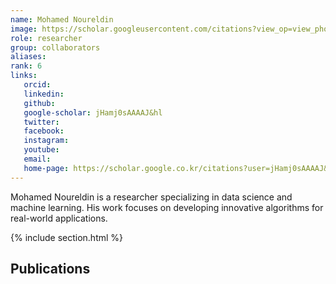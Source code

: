 ```yaml
---
name: Mohamed Noureldin
image: https://scholar.googleusercontent.com/citations?view_op=view_photo&user=jHamj0sAAAAJ&citpid=3
role: researcher
group: collaborators
aliases:
rank: 6
links:
   orcid: 
   linkedin: 
   github: 
   google-scholar: jHamj0sAAAAJ&hl
   twitter: 
   facebook: 
   instagram: 
   youtube: 
   email: 
   home-page: https://scholar.google.co.kr/citations?user=jHamj0sAAAAJ&hl=en
---
```


Mohamed Noureldin is a researcher specializing in data science and machine learning. His work focuses on developing innovative algorithms for real-world applications.

{% include section.html %}
## Publications